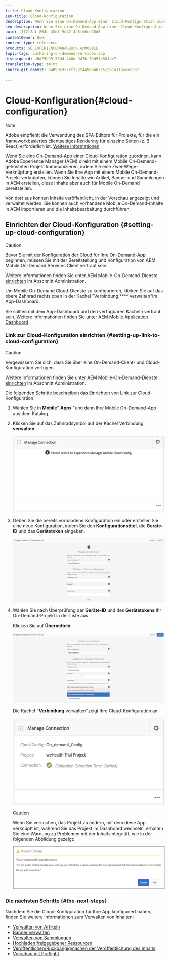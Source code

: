 ```yaml
---
title: Cloud-Konfiguration
seo-title: Cloud-Konfiguration
description: Wenn Sie eine On-Demand-App einer Cloud-Konfiguration zuordnen, kann Adobe Experience Manager (AEM) direkt mit einem Mobile On-Demand-gehosteten Projekt kommunizieren, indem Sie eine Zwei-Wege-Verknüpfung erstellen. Auf dieser Seite erfahren Sie mehr.
seo-description: Wenn Sie eine On-Demand-App einer Cloud-Konfiguration zuordnen, kann Adobe Experience Manager (AEM) direkt mit einem Mobile On-Demand-gehosteten Projekt kommunizieren, indem Sie eine Zwei-Wege-Verknüpfung erstellen. Auf dieser Seite erfahren Sie mehr.
uuid: f377f2af-864b-43df-9d42-4a5fd6cd70d5
contentOwner: User
content-type: reference
products: SG_EXPERIENCEMANAGER/6.4/MOBILE
topic-tags: authoring-on-demand-services-app
discoiquuid: d0d29b99-53d4-4b0d-947b-39d91b381de7
translation-type: tm+mt
source-git-commit: 64090e3c7cf722f44968467c51291a11aeeec237

---
```



# Cloud-Konfiguration{#cloud-configuration}

>[!NOTE]
>
>Adobe empfiehlt die Verwendung des SPA-Editors für Projekte, für die ein frameworkbasiertes clientseitiges Rendering für einzelne Seiten (z. B. React) erforderlich ist. [Weitere Informationen](/help/sites-developing/spa-overview.md)

Wenn Sie eine On-Demand-App einer Cloud-Konfiguration zuordnen, kann Adobe Experience Manager (AEM) direkt mit einem Mobile On-Demand-gehosteten Projekt kommunizieren, indem Sie eine Zwei-Wege-Verknüpfung erstellen. Wenn Sie Ihre App mit einem Mobile On-Demand-Projekt verknüpfen, können Sie Inhalte wie Artikel, Banner und Sammlungen in AEM erstellen, diese Inhalte aber auch für Mobile On-Demand bereitstellen.

Von dort aus können Inhalte veröffentlicht, in der Vorschau angezeigt und verwaltet werden. Sie können auch vorhandene Mobile On-Demand-Inhalte in AEM importieren und die Inhaltsbearbeitung durchführen.

## Einrichten der Cloud-Konfiguration {#setting-up-cloud-configuration}

>[!CAUTION]
>
>Bevor Sie mit der Konfiguration der Cloud für Ihre On-Demand-App beginnen, müssen Sie mit der Bereitstellung und Konfiguration von AEM Mobile On-Demand Services Client vertraut sein.
>
>Weitere Informationen finden Sie unter AEM Mobile-On-Demand-Dienste [einrichten](/help/mobile/aem-mobile-setup.md) im Abschnitt Administration.

Um Mobile On-Demand Cloud-Dienste zu konfigurieren, klicken Sie auf das obere Zahnrad rechts oben in der Kachel &quot;Verbindung **** verwalten&quot;im App-Dashboard.

Sie sollten mit dem App-Dashboard und den verfügbaren Kacheln vertraut sein. Weitere Informationen finden Sie unter [AEM Mobile Application Dashboard](/help/mobile/mobile-apps-ondemand-application-dashboard.md) .

### Link zur Cloud-Konfiguration einrichten {#setting-up-link-to-cloud-configuration}

>[!CAUTION]
>
>Vergewissern Sie sich, dass Sie über eine On-Demand-Client- und Cloud-Konfiguration verfügen.
>
>Weitere Informationen finden Sie unter AEM Mobile-On-Demand-Dienste [einrichten](/help/mobile/aem-mobile-setup.md) im Abschnitt Administration.

Die folgenden Schritte beschreiben das Einrichten von Link zur Cloud-Konfiguration:

1. Wählen Sie in **Mobile**&quot; **Apps** &quot;und dann Ihre Mobile On-Demand-App aus dem Katalog.
1. Klicken Sie auf das Zahnradsymbol auf der Kachel Verbindung **verwalten** .

   ![chlimage_1-65](assets/chlimage_1-65.png)

1. Geben Sie die bereits vorhandene Konfiguration ein oder erstellen Sie eine neue Konfiguration, indem Sie den **Konfigurationstitel**, die **Geräte-ID** und das **Gerätetoken** eingeben.

   ![chlimage_1-66](assets/chlimage_1-66.png)

1. Wählen Sie nach Überprüfung der **Geräte-ID** und des **Gerätetokens** Ihr On-Demand-Projekt in der Liste aus.

   Klicken Sie auf **Übermitteln**.

   ![chlimage_1-67](assets/chlimage_1-67.png)

   Die Kachel **&quot;Verbindung** verwalten&quot;zeigt Ihre Cloud-Konfiguration an.

   ![chlimage_1-68](assets/chlimage_1-68.png)

   >[!CAUTION]
   >
   >Wenn Sie versuchen, das Projekt zu ändern, mit dem diese App verknüpft ist, während Sie das Projekt im Dashboard wechseln, erhalten Sie eine Warnung zu Problemen mit der Inhaltsintegrität, wie in der folgenden Abbildung gezeigt:

   ![chlimage_1-69](assets/chlimage_1-69.png)

### Die nächsten Schritte {#the-next-steps}

Nachdem Sie die Cloud-Konfiguration für Ihre App konfiguriert haben, finden Sie weitere Informationen zum Verwalten von Inhalten:

* [Verwalten von Artikeln](/help/mobile/mobile-on-demand-managing-articles.md)
* [Banner verwalten](/help/mobile/mobile-on-demand-managing-banners.md)
* [Verwalten von Sammlungen](/help/mobile/mobile-on-demand-managing-collections.md)
* [Hochladen freigegebener Ressourcen](/help/mobile/mobile-on-demand-shared-resources.md)
* [Veröffentlichen/Rückgängigmachen der Veröffentlichung des Inhalts](/help/mobile/mobile-on-demand-publishing-unpublishing.md)
* [Vorschau mit Preflight](/help/mobile/aem-mobile-manage-ondemand-services.md)
